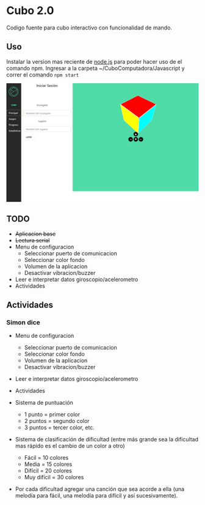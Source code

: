 # Cubo 2.0
Codigo fuente para cubo interactivo con funcionalidad de mando.

## Uso
Instalar la version mas reciente de [node.js](https://nodejs.org/en/download/) para poder hacer uso de el comando npm. Ingresar a la carpeta ~/CuboComputadora/Javascript y correr el comando ``` npm start ```

![alt text](https://raw.githubusercontent.com/Quak1/Cubo/master/CuboComputadora/Javascript/img/screen1.png)


## TODO
* ~~Aplicacion base~~
* ~~Lectura serial~~
* Menu de configuracion
  * Seleccionar puerto de comunicacion
  * Seleccionar color fondo
  * Volumen de la aplicacion
  * Desactivar vibracion/buzzer
* Leer e interpretar datos giroscopio/acelerometro
* Actividades

## Actividades
### Simon dice
* Menu de configuracion
  * Seleccionar puerto de comunicacion
  * Seleccionar color fondo
  * Volumen de la aplicacion
  * Desactivar vibracion/buzzer
* Leer e interpretar datos giroscopio/acelerometro
* Actividades


* Sistema de puntuación
  * 1 punto = primer color
  * 2 puntos = segundo color
  * 3 puntos = tercer color, etc.

* Sistema de clasificación de dificultad (entre más grande sea la dificultad mas rápido es el cambio de un color a otro)
  * Fácil = 10 colores
  * Media = 15 colores
  * Difícil = 20 colores
  * Muy difícil = 30 colores

* Por cada dificultad agregar una canción que sea acorde a ella (una melodía para fácil, una melodía para difícil y así sucesivamente).
